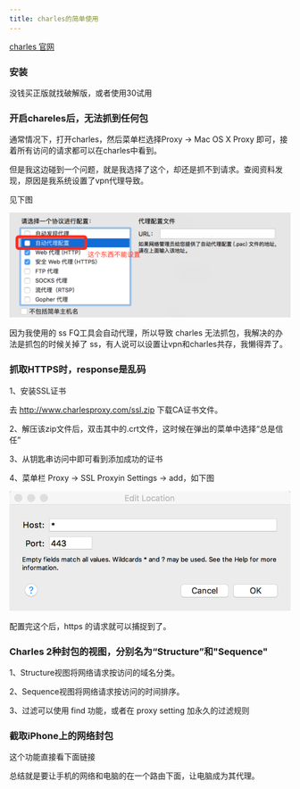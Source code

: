 ```yaml
---
title: charles的简单使用
---
```


[charles 官网](https://www.charlesproxy.com/documentation/getting-started/)


### 安装

没钱买正版就找破解版，或者使用30试用

### 开启chareles后，无法抓到任何包

通常情况下，打开charles，然后菜单栏选择Proxy -> Mac OS X Proxy 即可，接着所有访问的请求都可以在charles中看到。

但是我这边碰到一个问题，就是我选择了这个，却还是抓不到请求。查阅资料发现，原因是我系统设置了vpn代理导致。

见下图

![](https://github.com/huangzhifei/huangzhifei.github.com/raw/master/images/vpn-set.png)

因为我使用的 ss FQ工具会自动代理，所以导致 charles 无法抓包，我解决的办法是抓包的时候关掉了 ss，有人说可以设置让vpn和charles共存，我懒得弄了。

### 抓取HTTPS时，response是乱码

1、安装SSL证书

去 http://www.charlesproxy.com/ssl.zip 下载CA证书文件。

2、解压该zip文件后，双击其中的.crt文件，这时候在弹出的菜单中选择“总是信任”

3、从钥匙串访问中即可看到添加成功的证书

4、菜单栏 Proxy -> SSL Proxyin Settings -> add，如下图

![](https://github.com/huangzhifei/huangzhifei.github.com/raw/master/images/charles-https.png)

配置完这个后，https 的请求就可以捕捉到了。


### Charles 2种封包的视图，分别名为“Structure”和"Sequence"

1、Structure视图将网络请求按访问的域名分类。

2、Sequence视图将网络请求按访问的时间排序。

3、过滤可以使用 find 功能，或者在 proxy setting 加永久的过滤规则

### 截取iPhone上的网络封包

这个功能直接看下面链接 [](http://www.infoq.com/cn/articles/network-packet-analysis-tool-charles)

总结就是要让手机的网络和电脑的在一个路由下面，让电脑成为其代理。
